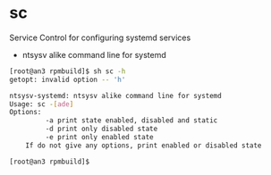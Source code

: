 # sc
Service Control for configuring systemd services

* ntsysv alike command line for systemd


```sh
[root@an3 rpmbuild]$ sh sc -h
getopt: invalid option -- 'h'

ntsysv-systemd: ntsysv alike command line for systemd
Usage: sc -[ade]
Options:
         -a print state enabled, disabled and static
         -d print only disabled state
         -e print only enabled state
    If do not give any options, print enabled or disabled state

[root@an3 rpmbuild]$
```
